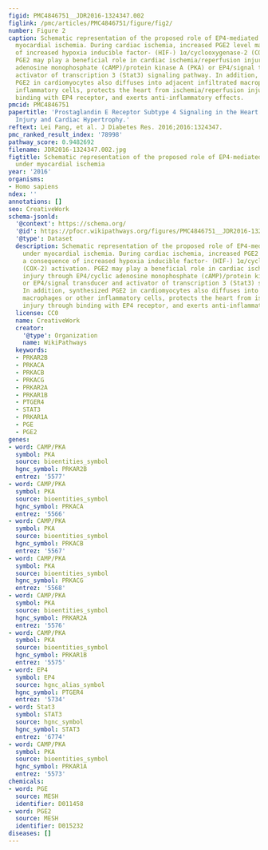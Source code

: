 ```yaml
---
figid: PMC4846751__JDR2016-1324347.002
figlink: /pmc/articles/PMC4846751/figure/fig2/
number: Figure 2
caption: Schematic representation of the proposed role of EP4-mediated signaling under
  myocardial ischemia. During cardiac ischemia, increased PGE2 level may be a consequence
  of increased hypoxia inducible factor- (HIF-) 1α/cyclooxygenase-2 (COX-2) activation.
  PGE2 may play a beneficial role in cardiac ischemia/reperfusion injury through EP4/cyclic
  adenosine monophosphate (cAMP)/protein kinase A (PKA) or EP4/signal transducer and
  activator of transcription 3 (Stat3) signaling pathway. In addition, synthesized
  PGE2 in cardiomyocytes also diffuses into adjacent infiltrated macrophages or other
  inflammatory cells, protects the heart from ischemia/reperfusion injury through
  binding with EP4 receptor, and exerts anti-inflammatory effects.
pmcid: PMC4846751
papertitle: 'Prostaglandin E Receptor Subtype 4 Signaling in the Heart: Role in Ischemia/Reperfusion
  Injury and Cardiac Hypertrophy.'
reftext: Lei Pang, et al. J Diabetes Res. 2016;2016:1324347.
pmc_ranked_result_index: '78998'
pathway_score: 0.9482692
filename: JDR2016-1324347.002.jpg
figtitle: Schematic representation of the proposed role of EP4-mediated signaling
  under myocardial ischemia
year: '2016'
organisms:
- Homo sapiens
ndex: ''
annotations: []
seo: CreativeWork
schema-jsonld:
  '@context': https://schema.org/
  '@id': https://pfocr.wikipathways.org/figures/PMC4846751__JDR2016-1324347.002.html
  '@type': Dataset
  description: Schematic representation of the proposed role of EP4-mediated signaling
    under myocardial ischemia. During cardiac ischemia, increased PGE2 level may be
    a consequence of increased hypoxia inducible factor- (HIF-) 1α/cyclooxygenase-2
    (COX-2) activation. PGE2 may play a beneficial role in cardiac ischemia/reperfusion
    injury through EP4/cyclic adenosine monophosphate (cAMP)/protein kinase A (PKA)
    or EP4/signal transducer and activator of transcription 3 (Stat3) signaling pathway.
    In addition, synthesized PGE2 in cardiomyocytes also diffuses into adjacent infiltrated
    macrophages or other inflammatory cells, protects the heart from ischemia/reperfusion
    injury through binding with EP4 receptor, and exerts anti-inflammatory effects.
  license: CC0
  name: CreativeWork
  creator:
    '@type': Organization
    name: WikiPathways
  keywords:
  - PRKAR2B
  - PRKACA
  - PRKACB
  - PRKACG
  - PRKAR2A
  - PRKAR1B
  - PTGER4
  - STAT3
  - PRKAR1A
  - PGE
  - PGE2
genes:
- word: CAMP/PKA
  symbol: PKA
  source: bioentities_symbol
  hgnc_symbol: PRKAR2B
  entrez: '5577'
- word: CAMP/PKA
  symbol: PKA
  source: bioentities_symbol
  hgnc_symbol: PRKACA
  entrez: '5566'
- word: CAMP/PKA
  symbol: PKA
  source: bioentities_symbol
  hgnc_symbol: PRKACB
  entrez: '5567'
- word: CAMP/PKA
  symbol: PKA
  source: bioentities_symbol
  hgnc_symbol: PRKACG
  entrez: '5568'
- word: CAMP/PKA
  symbol: PKA
  source: bioentities_symbol
  hgnc_symbol: PRKAR2A
  entrez: '5576'
- word: CAMP/PKA
  symbol: PKA
  source: bioentities_symbol
  hgnc_symbol: PRKAR1B
  entrez: '5575'
- word: EP4
  symbol: EP4
  source: hgnc_alias_symbol
  hgnc_symbol: PTGER4
  entrez: '5734'
- word: Stat3
  symbol: STAT3
  source: hgnc_symbol
  hgnc_symbol: STAT3
  entrez: '6774'
- word: CAMP/PKA
  symbol: PKA
  source: bioentities_symbol
  hgnc_symbol: PRKAR1A
  entrez: '5573'
chemicals:
- word: PGE
  source: MESH
  identifier: D011458
- word: PGE2
  source: MESH
  identifier: D015232
diseases: []
---
```

